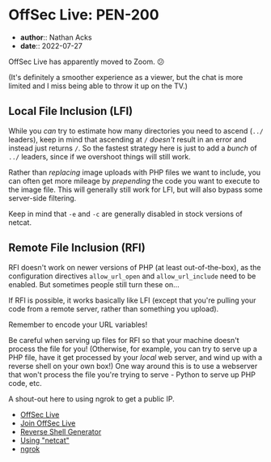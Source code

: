# OffSec Live: PEN-200

* **author**:: Nathan Acks
* **date**:: 2022-07-27

OffSec Live has apparently moved to Zoom. 😕

(It's definitely a smoother experience as a viewer, but the chat is more limited and I miss being able to throw it up on the TV.)

## Local File Inclusion (LFI)

While you *can* try to estimate how many directories you need to ascend (`../` leaders), keep in mind that ascending at `/` *doesn't* result in an error and instead just returns `/`. So the fastest strategy here is just to add a *bunch* of `../` leaders, since if we overshoot things will still work.

Rather than *replacing* image uploads with PHP files we want to include, you can often get more mileage by *prepending* the code you want to execute to the image file. This will generally still work for LFI, but will also bypass some server-side filtering.

Keep in mind that `-e` and `-c` are generally disabled in stock versions of netcat.

## Remote File Inclusion (RFI)

RFI doesn't work on newer versions of PHP (at least out-of-the-box), as the configuration directives `allow_url_open` and `allow_url_include` need to be enabled. But sometimes people still turn these on…

If RFI is possible, it works basically like LFI (except that you're pulling your code from a remote server, rather than something you upload).

Remember to encode your URL variables!

Be careful when serving up files for RFI so that your machine doesn't process the file for you! (Otherwise, for example, you can try to serve up a PHP file, have it get processed by your *local* web server, and wind up with a reverse shell on your own box!) One way around this is to use a webserver that won't process the file you're trying to serve - Python to serve up PHP code, etc.

A shout-out here to using ngrok to get a public IP.

* [OffSec Live](https://www.offensive-security.com/offsec/offsec-live/)
* [Join OffSec Live](https://learn.offensive-security.com/offsec-live-webinars)
* [Reverse Shell Generator](https://www.revshells.com/)
* [Using "netcat"](../notes/netcat.md)
* [ngrok](https://ngrok.com/)
